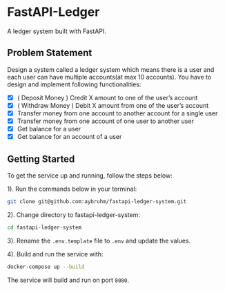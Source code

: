 # FastAPI-Ledger

A ledger system built with FastAPI.

## Problem Statement

Design a system called a ledger system which means there is a user and each user can have multiple accounts(at max 10 accounts). You have to design and implement following functionalities:

- [x] ( Deposit Money ) Credit X amount to one of the user’s account
- [x] ( Withdraw Money ) Debit X amount from one of the user’s account
- [x] Transfer money from one account to another account for a single user
- [x] Transfer money from one account of one user to another user
- [x] Get balance for a user
- [x] Get balance for an account of a user

## Getting Started

To get the service up and running, follow the steps below:

1). Run the commands below in your terminal:

```bash
git clone git@github.com:aybruhm/fastapi-ledger-system.git
```

2). Change directory to fastapi-ledger-system:

```bash
cd fastapi-ledger-system
```

3). Rename the `.env.template` file to `.env` and update the values.

4). Build and run the service with:

```bash
docker-compose up --build
```

The service will build and run on port `8080`.
